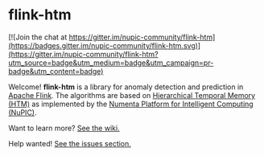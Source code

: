 # flink-htm

[![Join the chat at https://gitter.im/nupic-community/flink-htm](https://badges.gitter.im/nupic-community/flink-htm.svg)](https://gitter.im/nupic-community/flink-htm?utm_source=badge&utm_medium=badge&utm_campaign=pr-badge&utm_content=badge)

Welcome!  **flink-htm** is a library for anomaly detection and prediction in [Apache Flink](http://flink.apache.org/).
The algorithms are based on [Hierarchical Temporal Memory (HTM)](http://numenta.org/#theory) as implemented by the [Numenta Platform for Intelligent Computing (NuPIC)](https://github.com/numenta/htm.java).

Want to learn more? [See the wiki.](https://github.com/nupic-community/flink-htm/wiki)

Help wanted!  [See the issues section.](https://github.com/nupic-community/flink-htm/issues)
